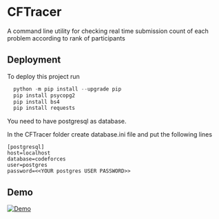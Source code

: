 
# CFTracer

A command line utility for checking real time submission count of each problem according to rank of participants


## Deployment

To deploy this project run

```powershell
  python -m pip install --upgrade pip
  pip install psycopg2
  pip install bs4
  pip install requests
```

You need to have postgresql as database.

In the CFTracer folder create database.ini file and put the following lines

```
[postgresql]
host=localhost
database=codeforces
user=postgres
password=<<YOUR postgres USER PASSWORD>>
```
## Demo

[![Demo]({https://drive.google.com/file/d/1tzsS9XjO0WOnZ6eRtWh-jS6qAZHOBRoV/view?usp=sharing})]({https://drive.google.com/file/d/1RI5OTv_CeqwqqhDRXvoWi-mjK3uCbhZt/view?usp=sharing} "Link Title")
